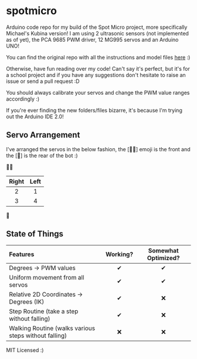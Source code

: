# spotmicro
Arduino code repo for my build of the Spot Micro project, more specifically Michael's Kubina version! I am using 2 ultrasonic sensors (not implemented as of yet), the PCA 9685 PWM driver, 12 MG995 servos and an Arduino UNO!

You can find the original repo with all the instructions and model files [here](https://github.com/michaelkubina/SpotMicroESP32) :)

Otherwise, have fun reading over my code! Can't say it's perfect, but it's for a school project and if you have any suggestions don't hesitate to raise an issue or send a pull request :D

You should always calibrate your servos and change the PWM value ranges accordingly :)

If you're ever finding the new folders/files bizarre, it's because I'm trying out the Arduino IDE 2.0!

## Servo Arrangement

I've arranged the servos in the below fashion, the [🧑🏽] emoji is the front and the [🍑] is the rear of the bot :)

🧑🏽

| Right | Left |
|:---:|:---:|
| 2 | 1 |
| 3 | 4|

🍑

## State of Things

| Features | Working? | Somewhat Optimized? |
| :--- | :---: | :---: |
| Degrees -> PWM values | ✔ | ✔ |
| Uniform movement from all servos | ✔ | ✔ |
| Relative 2D Coordinates -> Degrees (IK) | ✔ | ❌ |
| Step Routine (take a step without falling) | ✔ | ❌ |
| Walking Routine (walks various steps without falling) | ❌ | ❌ |

MIT Licensed :)
